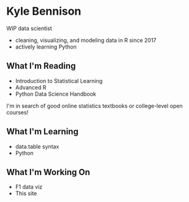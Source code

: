 # Kyle Bennison
WIP data scientist
- cleaning, visualizing, and modeling data in R since 2017
- actively learning Python

## What I'm Reading
- Introduction to Statistical Learning
- Advanced R
- Python Data Science Handbook

I'm in search of good online statistics textbooks or college-level open courses!

## What I'm Learning
- data.table syntax
- Python

## What I'm Working On
- F1 data viz
- This site
